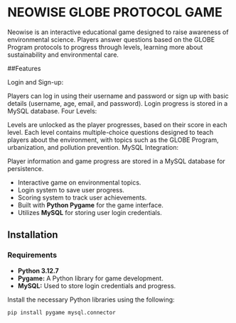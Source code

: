 # NEOWISE GLOBE PROTOCOL GAME

Neowise is an interactive educational game designed to raise awareness of environmental science. Players answer questions based on the GLOBE Program protocols to progress through levels, learning more about sustainability and environmental care.

##Features


Login and Sign-up:

Players can log in using their username and password or sign up with basic details (username, age, email, and password).
Login progress is stored in a MySQL database.
Four Levels:

Levels are unlocked as the player progresses, based on their score in each level.
Each level contains multiple-choice questions designed to teach players about the environment, with topics such as the GLOBE Program, urbanization, and pollution prevention.
MySQL Integration:

Player information and game progress are stored in a MySQL database for persistence.

- Interactive game on environmental topics.
- Login system to save user progress.
- Scoring system to track user achievements.
- Built with **Python Pygame** for the game interface.
- Utilizes **MySQL** for storing user login credentials.

## Installation

### Requirements

- **Python 3.12.7**
- **Pygame:** A Python library for game development.
- **MySQL:** Used to store login credentials and progress.

Install the necessary Python libraries using the following:

```bash
pip install pygame mysql.connector
